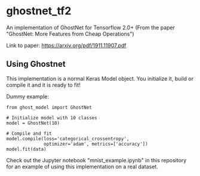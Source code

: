 # ghostnet_tf2
An implementation of GhostNet for Tensorflow 2.0+ (From the paper "GhostNet: More Features from Cheap Operations")

Link to paper: https://arxiv.org/pdf/1911.11907.pdf

## Using Ghostnet

This implementation is a normal Keras Model object.
You initialize it, build or compile it and it is ready to fit!

Dummy example:
```
from ghost_model import GhostNet

# Initialize model with 10 classes
model = GhostNet(10)

# Compile and fit
model.compile(loss='categorical_crossentropy', 
              optimizer='adam', metrics=['accuracy']) 
model.fit(data)

```

Check out the Jupyter notebook "mnist_example.ipynb" in this repository for an example of using this implementation on a real dataset.
